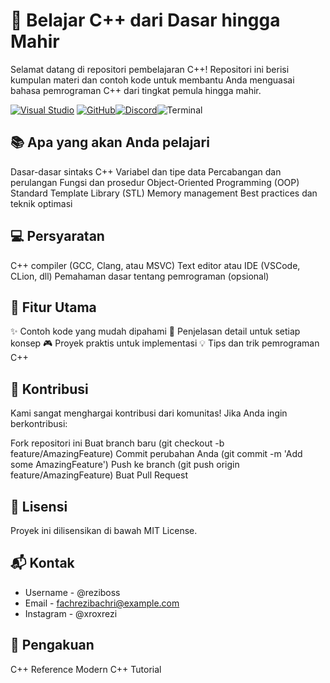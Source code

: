 # 🚀 Belajar C++ dari Dasar hingga Mahir
Selamat datang di repositori pembelajaran C++! Repositori ini berisi kumpulan materi dan contoh kode untuk membantu Anda menguasai bahasa pemrograman C++ dari tingkat pemula hingga mahir.

[![Visual Studio](https://badgen.net/badge/icon/visualstudio?icon=visualstudio&label)](https://visualstudio.microsoft.com) [![GitHub](https://badgen.net/badge/icon/github?icon=github&label)](https://github.com)[![Discord](https://badgen.net/badge/icon/discord?icon=discord&label)](https://https://discord.com/)![Terminal](https://badgen.net/badge/icon/terminal?icon=terminal&label)

## 📚 Apa yang akan Anda pelajari
Dasar-dasar sintaks C++
Variabel dan tipe data
Percabangan dan perulangan
Fungsi dan prosedur
Object-Oriented Programming (OOP)
Standard Template Library (STL)
Memory management
Best practices dan teknik optimasi

## 💻 Persyaratan
C++ compiler (GCC, Clang, atau MSVC)
Text editor atau IDE (VSCode, CLion, dll)
Pemahaman dasar tentang pemrograman (opsional)

## 🌟 Fitur Utama
✨ Contoh kode yang mudah dipahami
📝 Penjelasan detail untuk setiap konsep
🎮 Proyek praktis untuk implementasi
💡 Tips dan trik pemrograman C++

## 🤝 Kontribusi
Kami sangat menghargai kontribusi dari komunitas! Jika Anda ingin berkontribusi:

Fork repositori ini
Buat branch baru (git checkout -b feature/AmazingFeature)
Commit perubahan Anda (git commit -m 'Add some AmazingFeature')
Push ke branch (git push origin feature/AmazingFeature)
Buat Pull Request

## 📖 Lisensi
Proyek ini dilisensikan di bawah MIT License.

## 📬 Kontak
- Username - @reziboss
- Email - fachrezibachri@example.com
- Instagram - @xroxrezi

## 🙏 Pengakuan
C++ Reference
Modern C++ Tutorial
